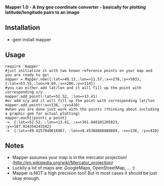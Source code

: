 **Mapper 1.0 - A tiny geo coordinate converter - basically for plotting latitude/longitude pairs to an image**

Installation
------------
* gem install mapper

Usage
-----
    require 'mapper'
    #just initialize it with two known reference points on your map and you are ready to go!
    mapper = Mapper.new({:lat=>48.13,:lon=>11.57,:x=>278,:y=>503}, {:lat=>53.55,:lon=>9.99,:x=>206,:y=>114})
    #you can either add lat/lon and it will fill up the point with corresponding x/y
    mapper.add_point(:lat=>52.52, :lon=>13.41)
    #or add x/y and it will fill up the point with corresponding lat/lon
    mapper.add_point(:x=>136, :y=>410)
    #when you are done just work with the points (thinking about including a graphic gem for actual plotting)
    mapper.each{|point| p point}
    ->  {:lat=>52.52, :lon=>13.41, :x=>361.848101265823, :y=>187.924354243542}
    ->  {:lat=>49.4257840616967, :lon=>8.45388888888889, :x=>136, :y=>410}

Notes
-----
* Mapper assumes your map is in the mercator projection! (http://en.wikipedia.org/wiki/Mercator_projection)
* Luckily a lot of maps are: GoogleMaps, OpenStreetMap, ... :)
* Mapper is NOT a high precision tool! But in most cases it should be just okay enough. 

